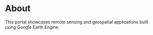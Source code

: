 # About

This portal showcases remote sensing and geospatial applications built using Google Earth Engine.
